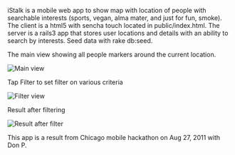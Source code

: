 iStalk is a mobile web app to show map with location of people with searchable interests (sports, vegan, alma mater, and just for fun, smoke).  The client is a html5 with sencha touch located in public/index.html.  The server is a rails3 app that stores user locations and details with an ability to search by interests.  Seed data with rake db:seed.

The main view showing all people markers around the current location.

![Main view](http://farm7.static.flickr.com/6074/6091307226_41c3aacff0.jpg)

Tap Filter to set filter on various criteria

![Filter view](http://farm7.static.flickr.com/6193/6091306818_a26427995a.jpg)

Result after filtering

![Result after filter](http://farm7.static.flickr.com/6197/6090766533_b674a00a73.jpg)

This app is a result from Chicago mobile hackathon on Aug 27, 2011 with Don P.
